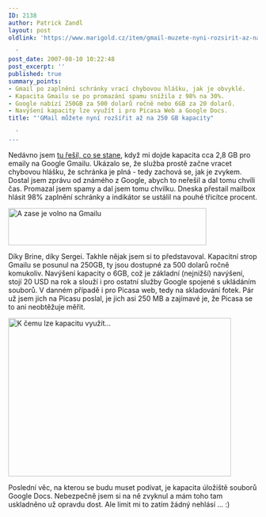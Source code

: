 ```yaml
---
ID: 2138
author: Patrick Zandl
layout: post
oldlink: 'https://www.marigold.cz/item/gmail-muzete-nyni-rozsirit-az-na-250-gb-kapacity

  '
post_date: 2007-08-10 10:22:48
post_excerpt: ''
published: true
summary_points:
- Gmail po zaplnění schránky vrací chybovou hlášku, jak je obvyklé.
- Kapacita Gmailu se po promazání spamu snížila z 98% na 30%.
- Google nabízí 250GB za 500 dolarů ročně nebo 6GB za 20 dolarů.
- Navýšení kapacity lze využít i pro Picasa Web a Google Docs.
title: "'GMail můžete nyní rozšířit až na 250 GB kapacity"

  '
---
```


Nedávno jsem <a href="http://www.marigold.cz/item/gmail-a-co-se-stane-pak-7">tu řešil, co se stane</a>, když mi dojde kapacita cca 2,8 GB pro emaily na Google Gmailu. Ukázalo se, že služba prostě začne vracet chybovou hlášku, že schránka je plná - tedy zachová se, jak je zvykem. Dostal jsem zprávu od známého z Google, abych to neřešil a dal tomu chvíli čas. Promazal jsem spamy a dal jsem tomu chvilku. Dneska přestail mailbox hlásit 98% zaplnění schránky a indikátor se ustálil na pouhé třicítce procent. 

<a href="http://www.marigold.cz/wp-content/Picture%203.png"><img src="http://www.marigold.cz/wp-content/_Picture%203.png" width="400" height="75" alt="A zase je volno na Gmailu" title="A zase je volno na Gmailu"  /></a>

Díky Brine, díky Sergei. Takhle nějak jsem si to představoval. Kapacitní strop Gmailu se posunul na 250GB, ty jsou dostupné za 500 dolarů ročně komukoliv. Navýšení kapacity o 6GB, což je základní (nejnižší) navýšení, stojí 20 USD na rok a slouží i pro ostatní služby Google spojené s ukládáním souborů. V danném případě i pro Picasa web, tedy na skladování fotek. Pár už jsem jich na Picasu poslal, je jich asi 250 MB a zajímavé je, že Picasa se to ani neobtěžuje měřit. 

<a href="http://www.marigold.cz/wp-content/Picture%204.png"><img src="http://www.marigold.cz/wp-content/_Picture%204.png" width="450" height="320" alt="K čemu lze kapacitu využít..." title="K čemu lze kapacitu využít..."  /></a>

Poslední věc, na kterou se budu muset podívat, je kapacita úložiště souborů Google Docs. Nebezpečně jsem si na ně zvyknul a mám toho tam uskladněno už opravdu dost. Ale limit mi to zatím žádný nehlásí ... :)